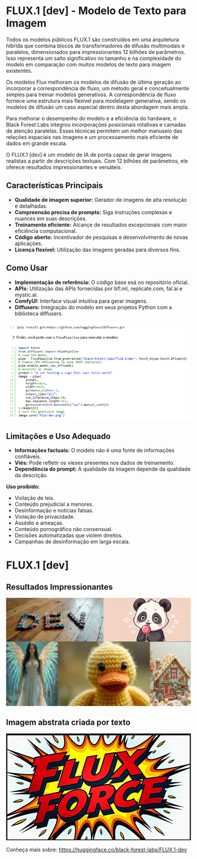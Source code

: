 # FLUX.1 [dev] - Modelo de Texto para Imagem


Todos os modelos públicos FLUX.1 são construídos em uma arquitetura híbrida que combina blocos de transformadores de difusão multimodais e paralelos, dimensionados para impressionantes 12 bilhões de parâmetros. Isso representa um salto significativo no tamanho e na complexidade do modelo em comparação com muitos modelos de texto para imagem existentes.

Os modelos Flux melhoram os modelos de difusão de última geração ao incorporar a correspondência de fluxo, um método geral e conceitualmente simples para treinar modelos generativos. A correspondência de fluxo fornece uma estrutura mais flexível para modelagem generativa, sendo os modelos de difusão um caso especial dentro desta abordagem mais ampla.

Para melhorar o desempenho do modelo e a eficiência do hardware, o Black Forest Labs integrou incorporações posicionais rotativas e camadas de atenção paralelas. Essas técnicas permitem um melhor manuseio das relações espaciais nas imagens e um processamento mais eficiente de dados em grande escala.

O FLUX.1 [dev] é um modelo de IA de ponta capaz de gerar imagens realistas a partir de descrições textuais. Com 12 bilhões de parâmetros, ele oferece resultados impressionantes e versáteis.

## Características Principais
* **Qualidade de imagem superior:** Gerador de imagens de alta resolução e detalhadas.
* **Compreensão precisa de prompts:** Siga instruções complexas e nuances em suas descrições.
* **Treinamento eficiente:** Alcançe de resultados excepcionais com maior eficiência computacional.
* **Código aberto:** Incentivador de pesquisas e desenvolvimento de novas aplicações.
* **Licença flexível:** Utilização das imagens geradas para diversos fins.

## Como Usar
* **Implementação de referência:** O código base esá no repositório oficial.
* **APIs:** Utilização das APIs fornecidas por bfl.ml, replicate.com, fal.ai e mystic.ai.
* **ComfyUI:** Interface visual intuitiva para gerar imagens.
* **Diffusers:** Integração do modelo em seus projetos Python com a biblioteca diffusers.

![Código](https://github.com/William-Paiva/SobreFlux.1-dev/blob/main/Captura%20de%20Tela%20(6).png)

## Limitações e Uso Adequado
* **Informações factuais:** O modelo não é uma fonte de informações confiáveis.
* **Viés:** Pode refletir os vieses presentes nos dados de treinamento.
* **Dependência do prompt:** A qualidade da imagem depende da qualidade da descrição.

**Uso proibido:**
* Violação de leis.
* Conteúdo prejudicial a menores.
* Desinformação e notícias falsas.
* Violação de privacidade.
* Assédio e ameaças.
* Conteúdo pornográfico não consensual.
* Decisões automatizadas que violem direitos.
* Campanhas de desinformação em larga escala.

# FLUX.1 [dev]

## Resultados Impressionantes

![Uma imagem incrível gerada pelo FLUX.1 [dev]](https://github.com/William-Paiva/SobreFlux.1-dev/blob/main/images/dev_grid.jpg)

## Imagem abstrata criada por texto

![Cena de ação dinâmica com integração de texto: “Um super-herói irrompendo em uma página de quadrinhos. As linhas de ação e os efeitos sonoros devem formar o nome do herói ‘FLUX FORCE’ em tipografia ousada e dinâmica.”](https://github.com/William-Paiva/SobreFlux.1-dev/blob/main/Captura%20de%20Tela%20(5).png)


Conheça mais sobre: https://huggingface.co/black-forest-labs/FLUX.1-dev



